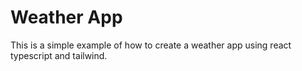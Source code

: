 # Weather App

This is a simple example of how to create a weather app using react typescript and tailwind.
